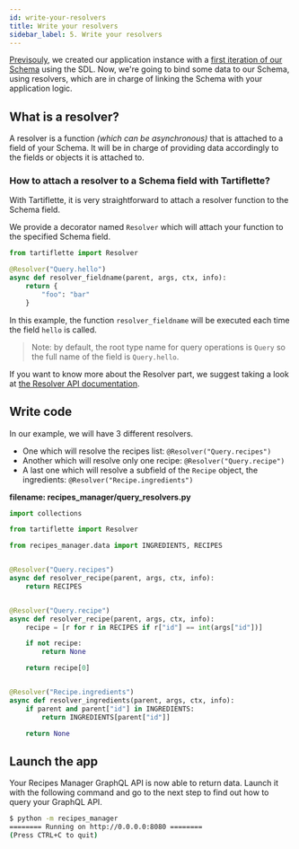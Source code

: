 ```yaml
---
id: write-your-resolvers
title: Write your resolvers
sidebar_label: 5. Write your resolvers
---
```


[Previsouly](/docs/tutorial/create-server), we created our application instance with a [first iteration of our Schema](/docs/tutorial/create-server#recipes-manager-sdl-querygraphql) using the SDL. Now, we're going to bind some data to our Schema, using resolvers, which are in charge of linking the Schema with your application logic.

## What is a resolver?

A resolver is a function _(which can be asynchronous)_ that is attached to a field of your Schema. It will be in charge of providing data accordingly to the fields or objects it is attached to.

### How to attach a resolver to a Schema field with Tartiflette?

With Tartiflette, it is very straightforward to attach a resolver function to the Schema field.

We provide a decorator named `Resolver` which will attach your function to the specified Schema field.

```python
from tartiflette import Resolver

@Resolver("Query.hello")
async def resolver_fieldname(parent, args, ctx, info):
    return {
        "foo": "bar"
    }
```

In this example, the function `resolver_fieldname` will be executed each time the field `hello` is called.

> Note: by default, the root type name for query operations is `Query` so the full name of the field is `Query.hello`.

If you want to know more about the Resolver part, we suggest taking a look at [the Resolver API documentation](/docs/api/resolver).

## Write code

In our example, we will have 3 different resolvers.
* One which will resolve the recipes list: `@Resolver("Query.recipes")`
* Another which will resolve only one recipe: `@Resolver("Query.recipe")`
* A last one which will resolve a subfield of the `Recipe` object, the ingredients: `@Resolver("Recipe.ingredients")`

**filename: recipes_manager/query_resolvers.py**
```python
import collections

from tartiflette import Resolver

from recipes_manager.data import INGREDIENTS, RECIPES


@Resolver("Query.recipes")
async def resolver_recipe(parent, args, ctx, info):
    return RECIPES


@Resolver("Query.recipe")
async def resolver_recipe(parent, args, ctx, info):
    recipe = [r for r in RECIPES if r["id"] == int(args["id"])]

    if not recipe:
        return None

    return recipe[0]


@Resolver("Recipe.ingredients")
async def resolver_ingredients(parent, args, ctx, info):
    if parent and parent["id"] in INGREDIENTS:
        return INGREDIENTS[parent["id"]]

    return None

```

## Launch the app

Your Recipes Manager GraphQL API is now able to return data. Launch it with the following command and go to the next step to find out how to query your GraphQL API.

```bash
$ python -m recipes_manager
======== Running on http://0.0.0.0:8080 ========
(Press CTRL+C to quit)

```
